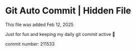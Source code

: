 # Git Auto Commit | Hidden File

This file was added Feb 12, 2025

Just for fun and keeping my daily git commit active 🤪

commit number: 211533
